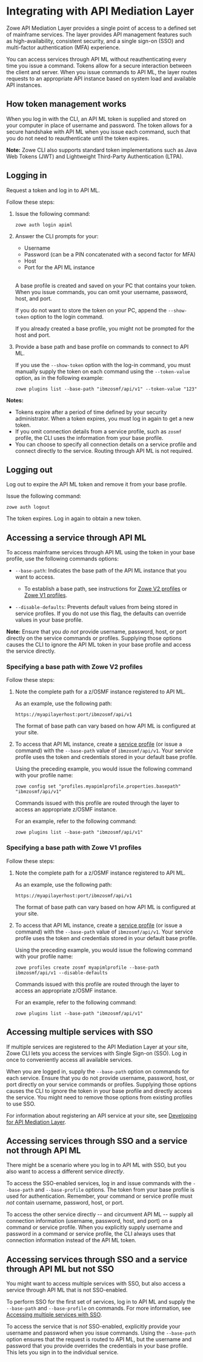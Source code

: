 # Integrating with API Mediation Layer

Zowe API Mediation Layer provides a single point of access to a defined set of mainframe services. The layer provides API management features such as high-availability, consistent security, and a single sign-on (SSO) and multi-factor authentication (MFA) experience.

You can access services through API ML without reauthenticating every time you issue a command. Tokens allow for a secure interaction between the client and server. When you issue commands to API ML, the layer routes requests to an appropriate API instance based on system load and available API instances.

## How token management works

When you log in with the CLI, an API ML token is supplied and stored on your computer in place of username and password. The token allows for a secure handshake with API ML when you issue each command, such that you do not need to reauthenticate until the token expires.

**Note:** Zowe CLI also supports standard token implementations such as Java Web Tokens (JWT) and Lightweight Third-Party Authentication (LTPA).

## Logging in

Request a token and log in to API ML.

Follow these steps:

1. Issue the following command:

    ```
    zowe auth login apiml
    ```

2. Answer the CLI prompts for your:
    - Username
    - Password (can be a PIN concatenated with a second factor for MFA)
    - Host
    - Port for the API ML instance

    <br/>A base profile is created and saved on your PC that contains your token. When you issue commands, you can omit your username, password, host, and port.

    If you do not want to store the token on your PC, append the `--show-token` option to the login command.

    If you already created a base profile, you might not be prompted for the host and port.
3. Provide a base path and base profile on commands to connect to API ML.

     If you use the  `--show-token` option with the log-in command, you must manually supply the token on each command using the `--token-value` option, as in the following example:

     ```
     zowe plugins list --base-path "ibmzosmf/api/v1" --token-value "123"
     ```

**Notes:**

* Tokens expire after a period of time defined by your security administrator. When a token expires, you must log in again to get a new token.
* If you omit connection details from a service profile, such as `zosmf` profile, the CLI uses the information from your base profile.
* You can choose to specify all connection details on a service profile and connect directly to the service. Routing through API ML is not required.

## Logging out

Log out to expire the API ML token and remove it from your base profile.

Issue the following command:

```zowe auth logout```

The token expires. Log in again to obtain a new token.

## Accessing a service through API ML

To access mainframe services through API ML using the token in your base profile, use the following commands options:

* `--base-path`: Indicates the base path of the API ML instance that you want to access.

    - To establish a base path, see instructions for [Zowe V2 profiles](#specifying-a-base-path-with-zowe-v2-profiles) or [Zowe V1 profiles](#specifying-a-base-path-with-zowe-v1-profiles).
* `--disable-defaults`: Prevents default values from being stored in service profiles. If you do not use this flag, the defaults can override values in your base profile.

**Note:** Ensure that you *do not* provide username, password, host, or port directly on the service commands or profiles. Supplying those options causes the CLI to ignore the API ML token in your base profile and access the service directly.

### Specifying a base path with Zowe V2 profiles

Follow these steps:

1. Note the complete path for a z/OSMF instance registered to API ML.

    As an example, use the following path:

    ```
    https://myapilayerhost:port/ibmzosmf/api/v1
    ```

    The format of base path can vary based on how API ML is configured at your site.

2. To access that API ML instance, create a [service profile](../user-guide/cli-using-using-team-profiles#zowe-cli-profile-types) (or issue a command) with the `--base-path` value of `ibmzosmf/api/v1`. Your service profile uses the token and credentials stored in your default base profile.

    Using the preceding example, you would issue the following command with your profile name:

    ```
    zowe config set "profiles.myapimlprofile.properties.basepath" "ibmzosmf/api/v1" 
    ```

    Commands issued with this profile are routed through the layer to access an appropriate z/OSMF instance.

    For an example, refer to the following command:

    ```
    zowe plugins list --base-path "ibmzosmf/api/v1"
    ```

### Specifying a base path with Zowe V1 profiles

Follow these steps:

1. Note the complete path for a z/OSMF instance registered to API ML.

    As an example, use the following path:

    ```
    https://myapilayerhost:port/ibmzosmf/api/v1
    ```

    The format of base path can vary based on how API ML is configured at your site.

2. To access that API ML instance, create a [service profile](../user-guide/cli-using-using-profiles-v1#zowe-cli-v1-profile-types) (or issue a command) with the `--base-path` value of `ibmzosmf/api/v1`. Your service profile uses the token and credentials stored in your default base profile.

    Using the preceding example, you would issue the following command with your profile name:

    ```
    zowe profiles create zosmf myapimlprofile --base-path ibmzosmf/api/v1 --disable-defaults
    ```
    Commands issued with this profile are routed through the layer to access an appropriate z/OSMF instance.

    For an example, refer to the following command:

    ```
    zowe plugins list --base-path "ibmzosmf/api/v1"
    ```

## Accessing multiple services with SSO

If multiple services are registered to the API Mediation Layer at your site, Zowe CLI lets you access the services with Single Sign-on (SSO). Log in once to conveniently access all available services.

When you are logged in, supply the `--base-path` option on commands for each service. Ensure that you do not provide username, password, host, or port directly on your service commands or profiles. Supplying those options causes the CLI to ignore the token in your base profile and directly access the service. You might need to remove those options from existing profiles to use SSO.

For information about registering an API service at your site, see [Developing for API Mediation Layer](../extend/extend-apiml/onboard-overview).

## Accessing services through SSO and a service not through API ML

There might be a scenario where you log in to API ML with SSO, but you also want to access a different service *directly*.

To access the SSO-enabled services, log in and issue commands with the `--base-path` and `--base-profile` options. The token from your base profile is used for authentication. Remember, your command or service profile must *not* contain username, password, host, or port.

To access the other service directly -- and circumvent API ML -- supply all connection information (username, password, host, and port) on a command or service profile. When you explicitly supply username and password in a command or service profile, the CLI always uses that connection information instead of the API ML token.

## Accessing services through SSO and a service through API ML but not SSO

You might want to access multiple services with SSO, but also access a service through API ML that is not SSO-enabled.

To perform SSO for the first set of services, log in to API ML and supply the `--base-path` and `--base-profile` on commands. For more information, see [Accessing multiple services with SSO](#accessing-multiple-services-with-sso).

To access the service that is *not* SSO-enabled, explicitly provide your username and password when you issue commands. Using the `--base-path` option ensures that the request is routed to API ML, but the username and password that you provide overrides the credentials in your base profile. This lets you sign in to the individual service.


[def]: #specifying-a-base-path-with-zowe-v2-profiles